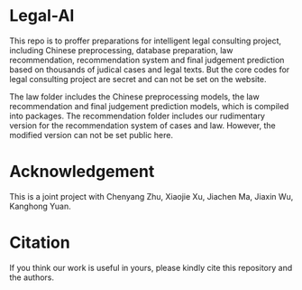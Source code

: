 # Legal-AI
This repo is to proffer preparations for intelligent legal consulting project, including Chinese preprocessing, database preparation, law recommendation, recommendation system and final judgement prediction based on thousands of judical cases and legal texts. But the core codes for legal consulting project are secret and can not be set on the website.

The law folder includes the Chinese preprocessing models, the law recommendation and final judgement prediction models, which is compiled into packages. The recommendation folder includes our rudimentary version for the recommendation system of cases and law. However, the modified version can not be set public here.

# Acknowledgement
This is a joint project with Chenyang Zhu, Xiaojie Xu, Jiachen Ma, Jiaxin Wu, Kanghong Yuan.

# Citation
If you think our work is useful in yours, please kindly cite this repository and the authors.
